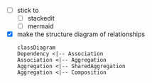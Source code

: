 - [ ] stick to
  - [ ] stackedit
  - [ ] mermaid 
- [x] make the structure diagram of relationships
  ```mermaid
  classDiagram
  Dependency <|-- Association
  Association <|-- Aggregation
  Aggregation <|-- SharedAggregation
  Aggregation <|-- Composition
  ```
<!--stackedit_data:
eyJoaXN0b3J5IjpbLTk2ODE3NDgzM119
-->